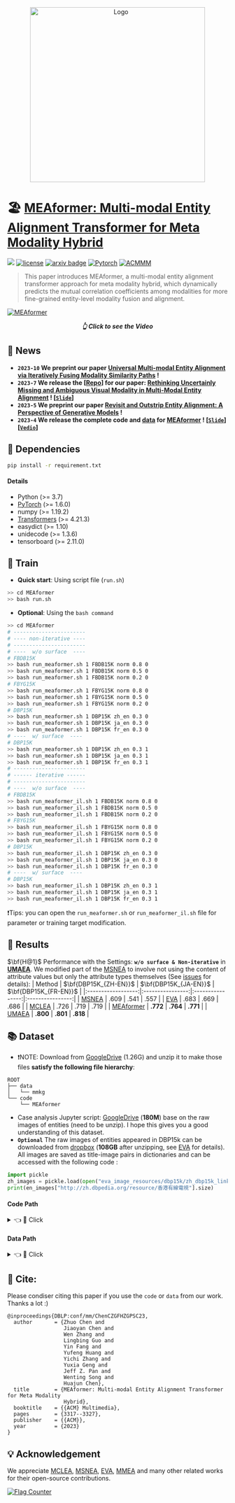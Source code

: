 <div align="center">
  <img src="https://github.com/zjukg/MEAformer/blob/main/IMG/MEAformer7.png" alt="Logo" width="400">
</div>

# 🏖️ [MEAformer: Multi-modal Entity Alignment Transformer for Meta Modality Hybrid](https://arxiv.org/abs/2212.14454)
![](https://img.shields.io/badge/version-1.0.1-blue)
[![license](https://img.shields.io/github/license/mashape/apistatus.svg?maxAge=2592000)](https://github.com/zjukg/MEAformer/blob/main/licence)
[![arxiv badge](https://img.shields.io/badge/arxiv-2212.14454-red)](https://arxiv.org/abs/2212.14454)
[![Pytorch](https://img.shields.io/badge/PyTorch-%23EE4C2C.svg?e&logo=PyTorch&logoColor=white)](https://pytorch.org/)
[![ACMMM](https://img.shields.io/badge/ACM%20MM-2023-%23bd9f65?labelColor=%233d4cac&color=%23dd2167)](https://www.acmmm2023.org/)

>This paper introduces MEAformer, a multi-modal entity alignment transformer approach for meta modality hybrid, which dynamically predicts the mutual correlation coefficients among modalities for more fine-grained entity-level modality fusion and alignment.

<!--<div align="center">
    <img src="https://github.com/zjukg/MEAformer/blob/main/IMG/MEAformer.jpg" width="95%" height="auto" />
</div> -->

[![MEAformer](https://github.com/zjukg/MEAformer/blob/main/IMG/MEAformer.jpg)](https://youtu.be/5Kjzg0EPavI "MEAformer")
<p align="center"><i><b>👆 Click to see the Video</b></i></p>

## 🔔 News
- **`2023-10` We preprint our paper [Universal Multi-modal Entity Alignment via Iteratively Fusing Modality Similarity Paths](https://arxiv.org/abs/2310.05364) !**
- **`2023-7` We release the [[Repo](https://github.com/zjukg/UMAEA)] for our paper: [Rethinking Uncertainly Missing and Ambiguous Visual Modality in Multi-Modal Entity Alignment](https://arxiv.org/abs/2307.16210) ! [[`Slide`](https://github.com/zjukg/UMAEA/blob/main/Slide/Chen-ISWC-2023.pdf)]** 
- **`2023-5` We preprint our paper [Revisit and Outstrip Entity Alignment: A Perspective of Generative Models](https://arxiv.org/abs/2305.14651) !**
- **`2023-4` We release the complete code and [data](https://drive.google.com/file/d/1VIWcc3KDcLcRImeSrF2AyhetBLq_gsnx/view?usp=sharing) for [MEAformer](https://github.com/zjukg/MEAformer) ! [[`Slide`](https://github.com/zjukg/MEAformer/blob/main/Slide/MEAformer-Slide.pdf)] [[`Vedio`](https://youtu.be/5Kjzg0EPavI)]**

<!-- >In this paper .... -->

## 🔬 Dependencies
```bash
pip install -r requirement.txt
```
#### Details
- Python (>= 3.7)
- [PyTorch](http://pytorch.org/) (>= 1.6.0)
- numpy (>= 1.19.2)
- [Transformers](http://huggingface.co/transformers/) (>= 4.21.3)
- easydict (>= 1.10)
- unidecode (>= 1.3.6)
- tensorboard (>= 2.11.0)




## 🚀 Train
- **Quick start**: Using  script file (`run.sh`)
```bash
>> cd MEAformer
>> bash run.sh
```
- **Optional**: Using the `bash command`
```bash
>> cd MEAformer
# -----------------------
# ---- non-iterative ----
# -----------------------
# ----  w/o surface  ---- 
# FBDB15K
>> bash run_meaformer.sh 1 FBDB15K norm 0.8 0 
>> bash run_meaformer.sh 1 FBDB15K norm 0.5 0 
>> bash run_meaformer.sh 1 FBDB15K norm 0.2 0 
# FBYG15K
>> bash run_meaformer.sh 1 FBYG15K norm 0.8 0 
>> bash run_meaformer.sh 1 FBYG15K norm 0.5 0 
>> bash run_meaformer.sh 1 FBYG15K norm 0.2 0 
# DBP15K
>> bash run_meaformer.sh 1 DBP15K zh_en 0.3 0 
>> bash run_meaformer.sh 1 DBP15K ja_en 0.3 0 
>> bash run_meaformer.sh 1 DBP15K fr_en 0.3 0
# ----  w/ surface  ---- 
# DBP15K
>> bash run_meaformer.sh 1 DBP15K zh_en 0.3 1 
>> bash run_meaformer.sh 1 DBP15K ja_en 0.3 1 
>> bash run_meaformer.sh 1 DBP15K fr_en 0.3 1
# -----------------------
# ------ iterative ------
# -----------------------
# ----  w/o surface  ---- 
# FBDB15K
>> bash run_meaformer_il.sh 1 FBDB15K norm 0.8 0 
>> bash run_meaformer_il.sh 1 FBDB15K norm 0.5 0 
>> bash run_meaformer_il.sh 1 FBDB15K norm 0.2 0 
# FBYG15K
>> bash run_meaformer_il.sh 1 FBYG15K norm 0.8 0 
>> bash run_meaformer_il.sh 1 FBYG15K norm 0.5 0 
>> bash run_meaformer_il.sh 1 FBYG15K norm 0.2 0 
# DBP15K
>> bash run_meaformer_il.sh 1 DBP15K zh_en 0.3 0 
>> bash run_meaformer_il.sh 1 DBP15K ja_en 0.3 0 
>> bash run_meaformer_il.sh 1 DBP15K fr_en 0.3 0
# ----  w/ surface  ---- 
# DBP15K
>> bash run_meaformer_il.sh 1 DBP15K zh_en 0.3 1 
>> bash run_meaformer_il.sh 1 DBP15K ja_en 0.3 1 
>> bash run_meaformer_il.sh 1 DBP15K fr_en 0.3 1
```

❗Tips: you can open the `run_meaformer.sh` or `run_meaformer_il.sh` file for parameter or training target modification.

## 🎯 Results

$\bf{H@1}$ Performance with the Settings: **`w/o surface & Non-iterative`** in **[UMAEA](https://github.com/zjukg/umaea)**. We modified part of the [MSNEA](https://github.com/liyichen-cly/MSNEA) to involve not using the content of attribute values but only the attribute types themselves (See [issues](https://github.com/zjukg/MEAformer/issues/3) for details):
| Method | $\bf{DBP15K_{ZH-EN}}$ | $\bf{DBP15K_{JA-EN}}$ | $\bf{DBP15K_{FR-EN}}$ |
|:------------------:|:----------------:|:----------------:|:----------------:|
|        [MSNEA](https://github.com/liyichen-cly/MSNEA)          |    .609     |     .541     |      .557     |
|        [EVA](https://github.com/cambridgeltl/eva)          |    .683     |     .669    |      .686     |
|        [MCLEA](https://github.com/lzxlin/mclea)          |    .726     |     .719     |      .719     |
|        [MEAformer](https://github.com/zjukg/MEAformer)         |    **.772**     |     **.764**     |      **.771**     |
|        [UMAEA](https://github.com/zjukg/umaea)         |    **.800**     |     **.801**     |      **.818**     |


## 📚 Dataset
- ❗NOTE: Download from [GoogleDrive](https://drive.google.com/file/d/1VIWcc3KDcLcRImeSrF2AyhetBLq_gsnx/view?usp=sharing) (1.26G) and unzip it to make those files **satisfy the following file hierarchy**:
```
ROOT
├── data
│   └── mmkg
└── code
    └── MEAformer
```
- Case analysis Jupyter script: [GoogleDrive](https://drive.google.com/file/d/1AUTo7FhzvRYTsLTrDFOW1NVbsTFlGraM/view?usp=sharing) (**180M**) base on the raw images of entities (need to be unzip). I hope this gives you a good understanding of this dataset.
- **`Optional`** The raw images of entities appeared in DBP15k can be downloaded from [dropbox](https://www.dropbox.com/sh/rnvtnjhymbu8wh0/AACONryOmrNvoCkir2R8Dwxha?dl=0) (**108GB** after unzipping, see [EVA](https://github.com/cambridgeltl/eva) for details). All images are saved as title-image pairs in dictionaries and can be accessed with the following code :
```python
import pickle
zh_images = pickle.load(open("eva_image_resources/dbp15k/zh_dbp15k_link_img_dict_full.pkl",'rb'))
print(en_images["http://zh.dbpedia.org/resource/香港有線電視"].size)
```

#### Code Path
<details>
    <summary>👈 🔎 Click</summary>
 
```
MEAformer
├── config.py
├── main.py
├── requirement.txt
├── run_meaformer.sh
├── run_meaformer_il.sh
├── run.sh
├── model
│   ├── __init__.py
│   ├── layers.py
│   ├── MEAformer_loss.py
│   ├── MEAformer.py
│   ├── MEAformer_tools.py
│   └── Tool_model.py
├── src
│   ├── __init__.py
│   ├── distributed_utils.py
│   ├── data.py
│   └── utils.py
└── torchlight
    ├── __init__.py
    ├── logger.py
    ├── metric.py
    └── utils.py
```

</details>


#### Data Path
<details>
    <summary>👈 🔎 Click</summary>
 
```
mmkg
├── DBP15K
│   ├── fr_en
│   │   ├── ent_ids_1
│   │   ├── ent_ids_2
│   │   ├── ill_ent_ids
│   │   ├── training_attrs_1
│   │   ├── training_attrs_2
│   │   ├── triples_1
│   │   └── triples_2
│   ├── ja_en
│   │   ├── ent_ids_1
│   │   ├── ent_ids_2
│   │   ├── ill_ent_ids
│   │   ├── training_attrs_1
│   │   ├── training_attrs_2
│   │   ├── triples_1
│   │   └── triples_2
│   ├── translated_ent_name
│   │   ├── dbp_fr_en.json
│   │   ├── dbp_ja_en.json
│   │   └── dbp_zh_en.json
│   └── zh_en
│       ├── ent_ids_1
│       ├── ent_ids_2
│       ├── ill_ent_ids
│       ├── training_attrs_1
│       ├── training_attrs_2
│       ├── triples_1
│       └── triples_2
├── FBDB15K
│   └── norm
│       ├── ent_ids_1
│       ├── ent_ids_2
│       ├── ill_ent_ids
│       ├── training_attrs_1
│       ├── training_attrs_2
│       ├── triples_1
│       └── triples_2
├── FBYG15K
│   └── norm
│       ├── ent_ids_1
│       ├── ent_ids_2
│       ├── ill_ent_ids
│       ├── training_attrs_1
│       ├── training_attrs_2
│       ├── triples_1
│       └── triples_2
├── embedding
│   └── glove.6B.300d.txt
├── pkls
│   ├── dbpedia_wikidata_15k_dense_GA_id_img_feature_dict.pkl
│   ├── dbpedia_wikidata_15k_norm_GA_id_img_feature_dict.pkl
│   ├── FBDB15K_id_img_feature_dict.pkl
│   ├── FBYG15K_id_img_feature_dict.pkl
│   ├── fr_en_GA_id_img_feature_dict.pkl
│   ├── ja_en_GA_id_img_feature_dict.pkl
│   └── zh_en_GA_id_img_feature_dict.pkl
├── MEAformer
└── dump
```

</details>

## 🤝 Cite:
Please condiser citing this paper if you use the ```code``` or ```data``` from our work.
Thanks a lot :)

```bigquery
@inproceedings{DBLP:conf/mm/ChenCZGFHZGPSC23,
  author       = {Zhuo Chen and
                  Jiaoyan Chen and
                  Wen Zhang and
                  Lingbing Guo and
                  Yin Fang and
                  Yufeng Huang and
                  Yichi Zhang and
                  Yuxia Geng and
                  Jeff Z. Pan and
                  Wenting Song and
                  Huajun Chen},
  title        = {MEAformer: Multi-modal Entity Alignment Transformer for Meta Modality
                  Hybrid},
  booktitle    = {{ACM} Multimedia},
  pages        = {3317--3327},
  publisher    = {{ACM}},
  year         = {2023}
}
```


## 💡 Acknowledgement

We appreciate [MCLEA](https://github.com/lzxlin/MCLEA), [MSNEA](https://github.com/liyichen-cly/MSNEA), [EVA](https://github.com/cambridgeltl/eva), [MMEA](https://github.com/liyichen-cly/MMEA) and many other related works for their open-source contributions.

<a href="https://info.flagcounter.com/VOlE"><img src="https://s11.flagcounter.com/count2/VOlE/bg_FFFFFF/txt_000000/border_F7F7F7/columns_6/maxflags_12/viewers_3/labels_0/pageviews_0/flags_0/percent_0/" alt="Flag Counter" border="0"></a>
